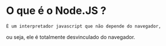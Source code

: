 # O que é o Node.JS ?

    É um interpretador javascript que não depende do navegador,
ou seja, ele é totalmente desvinculado do navegador.


